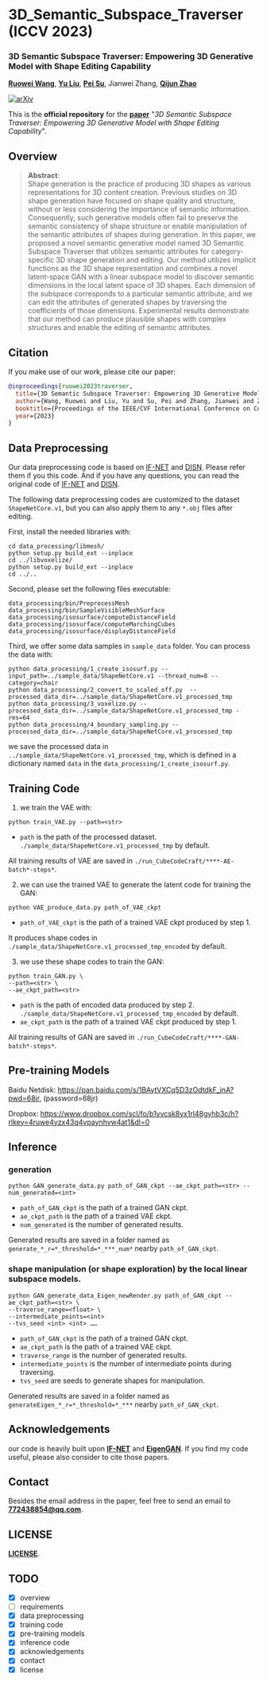 # 3D_Semantic_Subspace_Traverser (ICCV 2023)

### 3D Semantic Subspace Traverser: Empowering 3D Generative Model with Shape Editing Capability
[**Ruowei Wang**](https://scholar.google.com/citations?user=_-R8Wn8AAAAJ&hl=en),
[**Yu Liu**](https://scholar.google.com/citations?user=-rtPdQ4AAAAJ&hl=en),
[**Pei Su**](https://scholar.google.com/citations?user=ayVfs1kAAAAJ&hl=zh-CN),
Jianwei Zhang,
[**Qijun Zhao**](https://scholar.google.com/citations?user=c2fckoYAAAAJ&hl=en)

<!--**\*** Equal contribution.-->

[![arXiv](https://img.shields.io/badge/arXiv-Paper-<COLOR>.svg)](https://arxiv.org/abs/2307.14051)
<!--[![GitHub Stars](https://img.shields.io/github/stars/TrepangCat/3D_Semantic_Subspace_Traverser?style=social)](https://github.com/TrepangCat/3D_Semantic_Subspace_Traverser)-->
<!--[![GitHub Stars](https://img.shields.io/github/stars/aimagelab/multimodal-garment-designer?style=social)](https://github.com/aimagelab/multimodal-garment-designer)-->

This is the **official repository** for the [**paper**](https://openaccess.thecvf.com/content/ICCV2023/html/Wang_3D_Semantic_Subspace_Traverser_Empowering_3D_Generative_Model_with_Shape_ICCV_2023_paper.html) "*3D Semantic Subspace Traverser: Empowering 3D Generative Model with Shape Editing Capability*".

## Overview

<!--
<p align="center">
    <img src="images/1.gif" style="max-width:500px">
</p>
An image should be presented here:
-->

>**Abstract**: <br>
> Shape generation is the practice of producing 3D shapes as various representations for 3D content creation. 
> Previous studies on 3D shape generation have focused on shape quality and structure, without or less considering the importance of semantic information. 
> Consequently, such generative models often fail to preserve the semantic consistency of shape structure or enable manipulation of the semantic attributes of shapes during generation. 
> In this paper, we proposed a novel semantic generative model named 3D Semantic Subspace Traverser that utilizes semantic attributes for category-specific 3D shape generation and editing. 
> Our method utilizes implicit functions as the 3D shape representation and combines a novel latent-space GAN with a linear subspace model to discover semantic dimensions in the local latent space of 3D shapes. 
> Each dimension of the subspace corresponds to a particular semantic attribute, and we can edit the attributes of generated shapes by traversing the coefficients of those dimensions. 
> Experimental results demonstrate that our method can produce plausible shapes with complex structures and enable the editing of semantic attributes.

## Citation
If you make use of our work, please cite our paper:

```bibtex
@inproceedings{ruowei2023traverser,
  title={3D Semantic Subspace Traverser: Empowering 3D Generative Model with Shape Editing Capability},
  author={Wang, Ruowei and Liu, Yu and Su, Pei and Zhang, Jianwei and Zhao, Qijun},
  booktitle={Proceedings of the IEEE/CVF International Conference on Computer Vision},
  year={2023}
}
```

## Data Preprocessing

Our data preprocessing code is based on <a href="https://github.com/jchibane/if-net" target="_blank">IF-NET</a> and
<a href="https://github.com/Xharlie/DISN" target="_blank">DISN</a>. Please refer them if you this code. And if you 
have any questions, you can read the original code of 
<a href="https://github.com/jchibane/if-net" target="_blank">IF-NET</a> and
<a href="https://github.com/Xharlie/DISN" target="_blank">DISN</a>.

The following data preprocessing codes are customized to the dataset `ShapeNetCore.v1`, but you can also apply them
to any `*.obj` files after editing.

First, install the needed libraries with:

```
cd data_processing/libmesh/
python setup.py build_ext --inplace
cd ../libvoxelize/
python setup.py build_ext --inplace
cd ../..
```

Second, please set the following files executable:
```
data_processing/bin/PreprocessMesh
data_processing/bin/SampleVisibleMeshSurface
data_processing/isosurface/computeDistanceField
data_processing/isosurface/computeMarchingCubes
data_processing/isosurface/displayDistanceField
```

Third, we offer some data samples in `sample_data` folder. You can process the data with:
```
python data_processing/1_create_isosurf.py --input_path=../sample_data/ShapeNetCore.v1 --thread_num=8 --category=chair
python data_processing/2_convert_to_scaled_off.py  --processed_data_dir=../sample_data/ShapeNetCore.v1_processed_tmp
python data_processing/3_voxelize.py --processed_data_dir=../sample_data/ShapeNetCore.v1_processed_tmp -res=64
python data_processing/4_boundary_sampling.py --processed_data_dir=../sample_data/ShapeNetCore.v1_processed_tmp
```

we save the processed data in `../sample_data/ShapeNetCore.v1_processed_tmp`, which is defined in a dictionary named 
`data` in the `data_processing/1_create_isosurf.py`.

## Training Code

1. we train the VAE with:
```
python train_VAE.py --path=<str>
```
- ```path``` is the path of the processed dataset. `./sample_data/ShapeNetCore.v1_processed_tmp` by default.

All training results of VAE are saved in `./run_CubeCodeCraft/****-AE-batch*-steps*`.

2. we can use the trained VAE to generate the latent code for training the GAN:
```
python VAE_produce_data.py path_of_VAE_ckpt
```
- ```path_of_VAE_ckpt``` is the path of a trained VAE ckpt produced by step 1.

It produces shape codes in `./sample_data/ShapeNetCore.v1_processed_tmp_encoded` by default.

3. we use these shape codes to train the GAN:
```
python train_GAN.py \
--path=<str> \
--ae_ckpt_path=<str>
```
- ```path``` is the path of encoded data produced by step 2. `./sample_data/ShapeNetCore.v1_processed_tmp_encoded` by default.
- ```ae_ckpt_path``` is the path of a trained VAE ckpt produced by step 1.

All training results of GAN are saved in `./run_CubeCodeCraft/****-GAN-batch*-steps*`.

## Pre-training Models

Baidu Netdisk: https://pan.baidu.com/s/1BAytVXCq5D3zOdtdkF_inA?pwd=68jr,
(password=68jr)

Dropbox: https://www.dropbox.com/scl/fo/b1yvcsk8yx1rl48gyhb3c/h?rlkey=4ruwe4yzx43q4vpaynhvw4at1&dl=0
## Inference

### generation
```
python GAN_generate_data.py path_of_GAN_ckpt --ae_ckpt_path=<str> --num_generated=<int>
```
- ```path_of_GAN_ckpt``` is the path of a trained GAN ckpt.
- ```ae_ckpt_path``` is the path of a trained VAE ckpt.
- ```num_generated``` is the number of generated results.

Generated results are saved in a folder named as ```generate_*_r=*_threshold=*_***_num*``` nearby ```path_of_GAN_ckpt```.

### shape manipulation (or shape exploration) by the local linear subspace models.
```
python GAN_generate_data_Eigen_newRender.py path_of_GAN_ckpt --ae_ckpt_path=<str> \
--traverse_range=<float> \
--intermediate_points=<int>
--tvs_seed <int> <int> ……
```
- ```path_of_GAN_ckpt``` is the path of a trained GAN ckpt.
- ```ae_ckpt_path``` is the path of a trained VAE ckpt.
- ```traverse_range``` is the number of generated results.
- ```intermediate_points``` is the number of intermediate points during traversing.
- ```tvs_seed``` are seeds to generate shapes for manipulation.

Generated results are saved in a folder named as ```generateEigen_*_r=*_threshold=*_***``` nearby ```path_of_GAN_ckpt```.


## Acknowledgements

our code is heavily built upon 
[**IF-NET**](https://github.com/jchibane/if-net) 
and 
[**EigenGAN**](https://openaccess.thecvf.com/content/ICCV2021/html/He_EigenGAN_Layer-Wise_Eigen-Learning_for_GANs_ICCV_2021_paper.html). 
If you find my code useful, please also consider to cite those papers.

## Contact
Besides the email address in the paper, feel free to send an email to **772438854@qq.com**.

## LICENSE
[**LICENSE**](https://github.com/TrepangCat/3D_Semantic_Subspace_Traverser/blob/master/LICENSE). 


## TODO
- [x] overview
- [ ] requirements
- [x] data preprocessing
- [x] training code
- [x] pre-training models
- [x] inference code
- [x] acknowledgements
- [x] contact
- [x] license

<!--


## Pre-trained models
The model and checkpoints are available via torch.hub.

Load the MGD denoising UNet model using the following code:

```
unet = torch.hub.load(
    dataset=<dataset>, 
    repo_or_dir='aimagelab/multimodal-garment-designer', 
    source='github', 
    model='mgd', 
    pretrained=True
    )
```

- ```dataset``` dataset name (dresscode | vitonhd)

Use the denoising network with our custom diffusers pipeline as follow:

```
from pipes.sketch_posemap_inpaint_pipe import StableDiffusionSketchPosemapInpaintPipeline
from diffusers import AutoencoderKL, DDIMScheduler
from transformers import CLIPTextModel, CLIPTokenizer

pretrained_model_name_or_path = "runwayml/stable-diffusion-inpainting"

text_encoder = CLIPTextModel.from_pretrained(
    pretrained_model_name_or_path, 
    subfolder="text_encoder"
    )

vae = AutoencoderKL.from_pretrained(
    pretrained_model_name_or_path, 
    subfolder="vae"
    )

tokenizer = CLIPTokenizer.from_pretrained(
    pretrained_model_name_or_path,
    subfolder="tokenizer",
    )

val_scheduler = DDIMScheduler.from_pretrained(
    pretrained_model_name_or_path,
    subfolder="scheduler"
    )
val_scheduler.set_timesteps(50)

val_pipe = ValPipe(
    text_encoder=text_encoder,
    vae=vae,
    unet=unet,
    tokenizer=tokenizer,
    scheduler=val_scheduler,
    )
```

For an extensive usage case see the file ```eval.py``` in the main repo.

## Datasets
We do not hold rights on the original Dress Code and Viton-HD datasets. Please refer to the original papers for more information.

Start by downloading the original datasets from the following links:
- Viton-HD **[[link](https://github.com/shadow2496/VITON-HD)]**
- Dress Code **[[link](https://github.com/aimagelab/dress-code)]**


Download the Dress Code Multimodal and Viton-HD Multimodal additional data annotations from here.

- Dress Code Multimodal **[[link](https://drive.google.com/file/d/1y0lHA-4ogjjo9g7VuvcQJrD_CtgjAKhv/view?usp=drive_link)]**
- Viton-HD Multimodal **[[link](https://drive.google.com/file/d/1Z2b9YkyBPA_9ZDC54Y5muW9Q8yfAqWSH/view?usp=share_link)]**

### Dress Code Multimodal Data Preparation
Once data is downloaded prepare the dataset folder as follow:

<pre>
Dress Code
| <b>fine_captions.json</b>
| <b>coarse_captions.json</b>
| test_pairs_paired.txt
| test_pairs_unpaired.txt
| train_pairs.txt
| <b>test_stitch_map</b>
|---- [category]
|-------- images
|-------- keypoints
|-------- skeletons
|-------- dense
|-------- <b>im_sketch</b>
|-------- <b>im_sketch_unpaired</b>
...
</pre>

### Viton-HD Multimodal Data Preparation
Once data is downloaded prepare the dataset folder as follow:

<pre>
Viton-HD
| <b>captions.json</b>
|---- train
|-------- image
|-------- cloth
|-------- image-parse-v3
|-------- openpose_json
|-------- <b>im_sketch</b>
|-------- <b>im_sketch_unpaired</b>
...
|---- test
...
|-------- <b>im_sketch</b>
|-------- <b>im_sketch_unpaired</b>
...
</pre>




## Acknowledgements
This work has partially been supported by the PNRR project “Future Artificial Intelligence Research (FAIR)”, by the PRIN project “CREATIVE: CRoss-modal understanding and gEnerATIon of Visual and tExtual content” (CUP B87G22000460001), both co-funded by the Italian Ministry of University and Research, and by the European Commission under European Horizon 2020 Programme, grant number 101004545 - ReInHerit.

## LICENSE
<a rel="license" href="http://creativecommons.org/licenses/by-nc/4.0/"><img alt="Creative Commons License" style="border-width:0" src="https://i.creativecommons.org/l/by-nc/4.0/88x31.png" /></a><br />All material is available under [Creative Commons BY-NC 4.0](https://creativecommons.org/licenses/by-nc/4.0/). You can **use, redistribute, and adapt** the material for **non-commercial purposes**, as long as you give appropriate credit by **citing our paper** and **indicate any changes** you've made.

-->
